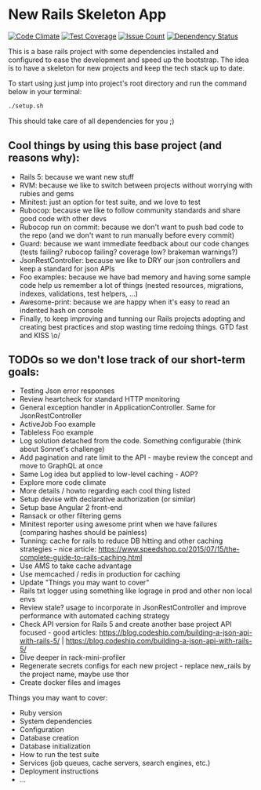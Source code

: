 # New Rails Skeleton App

[![Code Climate](https://codeclimate.com/github/djlebersilvestre/new_rails/badges/gpa.svg)](https://codeclimate.com/github/djlebersilvestre/new_rails)
[![Test Coverage](https://codeclimate.com/github/djlebersilvestre/new_rails/badges/coverage.svg)](https://codeclimate.com/github/djlebersilvestre/new_rails/coverage)
[![Issue Count](https://codeclimate.com/github/djlebersilvestre/new_rails/badges/issue_count.svg)](https://codeclimate.com/github/djlebersilvestre/new_rails)
[![Dependency Status](https://gemnasium.com/djlebersilvestre/new_rails.png)](https://gemnasium.com/djlebersilvestre/new_rails)

This is a base rails project with some dependencies installed and configured to ease the development and speed up the bootstrap.
The idea is to have a skeleton for new projects and keep the tech stack up to date.

To start using just jump into project's root directory and run the command below in your terminal:
```bash
./setup.sh
```
This should take care of all dependencies for you ;)

## Cool things by using this base project (and reasons why):

* Rails 5: because we want new stuff
* RVM: because we like to switch between projects without worrying with rubies and gems
* Minitest: just an option for test suite, and we love to test
* Rubocop: because we like to follow community standards and share good code with other devs
* Rubocop run on commit: because we don't want to push bad code to the repo (and we don't want to run manually before every commit)
* Guard: because we want immediate feedback about our code changes (tests failing? rubocop failing? coverage low? brakeman warnings?)
* JsonRestController: because we like to DRY our json controllers and keep a standard for json APIs
* Foo examples: because we have bad memory and having some sample code help us remember a lot of things (nested resources, migrations, indexes, validations, test helpers, ...)
* Awesome-print: because we are happy when it's easy to read an indented hash on console
* Finally, to keep improving and tunning our Rails projects adopting and creating best practices and stop wasting time redoing things. GTD fast and KISS \o/

## TODOs so we don't lose track of our short-term goals:

* Testing Json error responses
* Review heartcheck for standard HTTP monitoring
* General exception handler in ApplicationController. Same for JsonRestController
* ActiveJob Foo example
* Tableless Foo example
* Log solution detached from the code. Something configurable (think about Sonnet's challenge)
* Add pagination and rate limit to the API - maybe review the concept and move to GraphQL at once
* Same Log idea but applied to low-level caching - AOP?
* Explore more code climate
* More details / howto regarding each cool thing listed
* Setup devise with declarative authorization (or similar)
* Setup base Angular 2 front-end
* Ransack or other filtering gems
* Minitest reporter using awesome print when we have failures (comparing hashes should be painless)
* Tunning: cache for rails to reduce DB hitting and other caching strategies - nice article: https://www.speedshop.co/2015/07/15/the-complete-guide-to-rails-caching.html
* Use AMS to take cache advantage
* Use memcached / redis in production for caching
* Update "Things you may want to cover"
* Rails txt logger using something like lograge in prod and other non local envs
* Review stale? usage to incorporate in JsonRestController and improve performance with automated caching strategy
* Check API version for Rails 5 and create another base project API focused - good articles: https://blog.codeship.com/building-a-json-api-with-rails-5/ | https://blog.codeship.com/building-a-json-api-with-rails-5/
* Dive deeper in rack-mini-profiler
* Regenerate secrets configs for each new project - replace new_rails by the project name, maybe use thor
* Create docker files and images

Things you may want to cover:

* Ruby version
* System dependencies
* Configuration
* Database creation
* Database initialization
* How to run the test suite
* Services (job queues, cache servers, search engines, etc.)
* Deployment instructions
* ...
